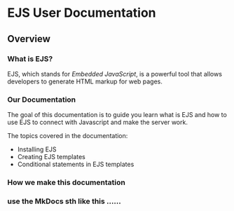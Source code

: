 # EJS User Documentation

## Overview 

### What is EJS?

EJS, which stands for _Embedded JavaScript_, is a powerful tool that allows developers to generate HTML markup for web pages.

### Our Documentation

The goal of this documentation is to guide you learn what is EJS and how to use EJS to connect with Javascript and make the server work. 

The topics covered in the documentation: 
- Installing EJS
- Creating EJS templates 
- Conditional statements in EJS templates

### How we make this documentation

### use the MkDocs sth like this ......
